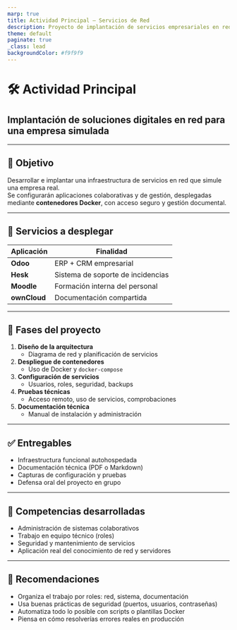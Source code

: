 ```yaml
---
marp: true
title: Actividad Principal – Servicios de Red
description: Proyecto de implantación de servicios empresariales en red
theme: default
paginate: true
_class: lead
backgroundColor: #f9f9f9
---
```


# 🛠️ Actividad Principal  
## Implantación de soluciones digitales en red para una empresa simulada

---

## 🎯 Objetivo

Desarrollar e implantar una infraestructura de servicios en red que simule una empresa real.  
Se configurarán aplicaciones colaborativas y de gestión, desplegadas mediante **contenedores Docker**, con acceso seguro y gestión documental.

---

## 🧩 Servicios a desplegar

| Aplicación   | Finalidad                            |
|--------------|--------------------------------------|
| **Odoo**     | ERP + CRM empresarial                |
| **Hesk**     | Sistema de soporte de incidencias    |
| **Moodle**   | Formación interna del personal       |
| **ownCloud** | Documentación compartida             |

---

## 🔧 Fases del proyecto

1. **Diseño de la arquitectura**
   - Diagrama de red y planificación de servicios
2. **Despliegue de contenedores**
   - Uso de Docker y `docker-compose`
3. **Configuración de servicios**
   - Usuarios, roles, seguridad, backups
4. **Pruebas técnicas**
   - Acceso remoto, uso de servicios, comprobaciones
5. **Documentación técnica**
   - Manual de instalación y administración

---

## ✅ Entregables

- Infraestructura funcional autohospedada
- Documentación técnica (PDF o Markdown)
- Capturas de configuración y pruebas
- Defensa oral del proyecto en grupo

---

## 🧠 Competencias desarrolladas

- Administración de sistemas colaborativos
- Trabajo en equipo técnico (roles)
- Seguridad y mantenimiento de servicios
- Aplicación real del conocimiento de red y servidores

---

## 💬 Recomendaciones

- Organiza el trabajo por roles: red, sistema, documentación
- Usa buenas prácticas de seguridad (puertos, usuarios, contraseñas)
- Automatiza todo lo posible con scripts o plantillas Docker
- Piensa en cómo resolverías errores reales en producción

